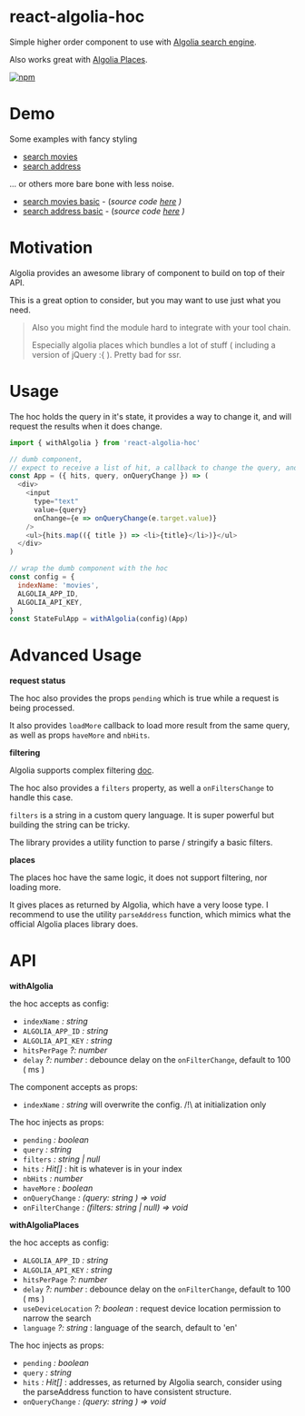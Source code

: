 # react-algolia-hoc

Simple higher order component to use with [Algolia search engine](https://www.algolia.com/).

Also works great with [Algolia Places](https://blog.algolia.com/introducing-algolia-places/).

[![npm](https://img.shields.io/npm/v/react-algolia-hoc.svg)](https://www.npmjs.com/package/react-algolia-hoc)

# Demo

Some examples with fancy styling

* [search movies](https://platane.github.io/react-algolia-hoc/search-fancy.html)
* [search address](https://platane.github.io/react-algolia-hoc/places-fancy.html)

... or others more bare bone with less noise.

* [search movies basic](https://platane.github.io/react-algolia-hoc/search-basic.html) - (_source code [here](https://github.com/Platane/react-algolia-hoc/blob/master/src/__tests__/demo/search-basic/App.js) )_
* [search address basic](https://platane.github.io/react-algolia-hoc/places-basic.html) - (_source code [here](https://github.com/Platane/react-algolia-hoc/blob/master/src/__tests__/demo/places-basic/App.js) )_

# Motivation

Algolia provides an awesome library of component to build on top of their API.

This is a great option to consider, but you may want to use just what you need.

> Also you might find the module hard to integrate with your tool chain.
>
> Especially algolia places which bundles a lot of stuff ( including a version of jQuery :{ ). Pretty bad for ssr.

# Usage

The hoc holds the query in it's state, it provides a way to change it, and will request the results when it does change.

```javascript
import { withAlgolia } from 'react-algolia-hoc'

// dumb component,
// expect to receive a list of hit, a callback to change the query, and the current query
const App = ({ hits, query, onQueryChange }) => (
  <div>
    <input
      type="text"
      value={query}
      onChange={e => onQueryChange(e.target.value)}
    />
    <ul>{hits.map(({ title }) => <li>{title}</li>)}</ul>
  </div>
)

// wrap the dumb component with the hoc
const config = {
  indexName: 'movies',
  ALGOLIA_APP_ID,
  ALGOLIA_API_KEY,
}
const StateFulApp = withAlgolia(config)(App)
```

# Advanced Usage

**request status**

The hoc also provides the props `pending` which is true while a request is being processed.

It also provides `loadMore` callback to load more result from the same query, as well as props `haveMore` and `nbHits`.

**filtering**

Algolia supports complex filtering [doc](https://www.algolia.com/doc/guides/searching/filtering/).

The hoc also provides a `filters` property, as well a `onFiltersChange` to handle this case.

`filters` is a string in a custom query language. It is super powerful but building the string can be tricky.

The library provides a utility function to parse / stringify a basic filters.

**places**

The places hoc have the same logic, it does not support filtering, nor loading more.

It gives places as returned by Algolia, which have a very loose type. I recommend to use the utility `parseAddress` function, which mimics what the official Algolia places library does.

# API

**withAlgolia**

the hoc accepts as config:

* `indexName` _: string_
* `ALGOLIA_APP_ID` _: string_
* `ALGOLIA_API_KEY` _: string_
* `hitsPerPage` _?: number_
* `delay` _?: number_ : debounce delay on the `onFilterChange`, default to 100 ( ms )

The component accepts as props:

* `indexName` _: string_ will overwrite the config. /!\ at initialization only

The hoc injects as props:

* `pending` _: boolean_
* `query` _: string_
* `filters` _: string | null_
* `hits` _: Hit[]_ : hit is whatever is in your index
* `nbHits` _: number_
* `haveMore` _: boolean_
* `onQueryChange` _: (query: string ) => void_
* `onFilterChange` _: (filters: string | null) => void_

**withAlgoliaPlaces**

the hoc accepts as config:

* `ALGOLIA_APP_ID` _: string_
* `ALGOLIA_API_KEY` _: string_
* `hitsPerPage` _?: number_
* `delay` _?: number_ : debounce delay on the `onFilterChange`, default to 100 ( ms )
* `useDeviceLocation` _?: boolean_ : request device location permission to narrow the search
* `language` _?: string_ : language of the search, default to 'en'

The hoc injects as props:

* `pending` _: boolean_
* `query` _: string_
* `hits` _: Hit[]_ : addresses, as returned by Algolia search, consider using the parseAddress function to have consistent structure.
* `onQueryChange` _: (query: string ) => void_
